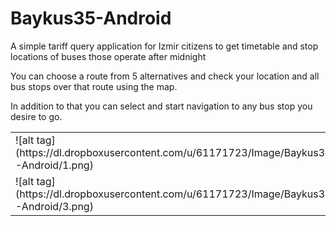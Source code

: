 Baykus35-Android
================

A simple tariff query application for Izmir citizens to get timetable 
and stop locations of buses those operate after midnight

You can choose a route from 5 alternatives and check your location and 
 all bus stops over that route using the map.
 
 In addition to that you can select and start navigation to any bus stop you desire to go.
 
 <table>
 <tr>
 <td>
 		![alt tag](https://dl.dropboxusercontent.com/u/61171723/Image/Baykus35-Android/1.png)
 </td>
 <td>
 		![alt tag](https://dl.dropboxusercontent.com/u/61171723/Image/Baykus35-Android/2.png)
 </td>
 </tr>
  <tr>
 <td>
 		![alt tag](https://dl.dropboxusercontent.com/u/61171723/Image/Baykus35-Android/3.png)
 </td>
 <td>
 		![alt tag](https://dl.dropboxusercontent.com/u/61171723/Image/Baykus35-Android/4.png)
 </td>
 </tr>
 </table>
 
  

  


